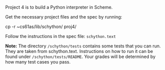 Project 4 is to build a Python interpreter in Scheme.

Get the necessary project files and the spec by running:

cp -r ~cs61as/lib/schython/ proj4/

Follow the instructions in the spec file: `schython.text `

**Note:** The directory `/schython/tests` contains some tests that you can run.
They are taken from schython.text. Instructions on how to run it can be found
under `/schython/tests/README`. Your grades will be determined by how many
test cases you pass.

